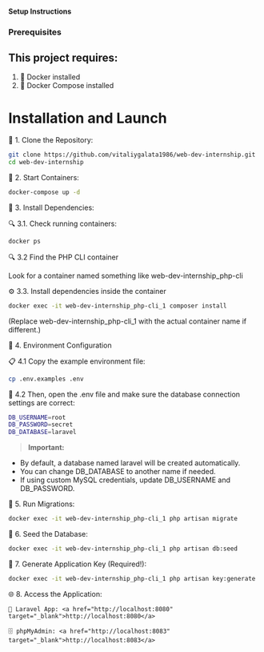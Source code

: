 #### Setup Instructions

### Prerequisites

## This project requires:

1. 🐳 Docker installed
2. 🐳 Docker Compose installed

# Installation and Launch

🔹 1. Clone the Repository:

 ```sh
git clone https://github.com/vitaliygalata1986/web-dev-internship.git
cd web-dev-internship
 ```

🔹 2. Start Containers:

 ```sh
docker-compose up -d
 ```

🔹 3. Install Dependencies:

🔍 3.1. Check running containers:

 ```sh
docker ps
```

🔍 3.2 Find the PHP CLI container

Look for a container named something like <stron>web-dev-internship_php-cli</strong>

⚙ 3.3.  Install dependencies inside the container

 ```sh
docker exec -it web-dev-internship_php-cli_1 composer install
```

(Replace web-dev-internship_php-cli_1 with the actual container name if different.)

🔹 4. Environment Configuration

📋 4.1 Copy the example environment file:

 ```sh
cp .env.examples .env
```

📝 4.2 Then, open the .env file and make sure the database connection settings are correct:

 ```sh
DB_USERNAME=root
DB_PASSWORD=secret
DB_DATABASE=laravel
```
> **Important:**
 
<ul>
<li>By default, a database named laravel will be created automatically.</li>
<li>You can change DB_DATABASE to another name if needed.</li>
<li>If using custom MySQL credentials, update DB_USERNAME and DB_PASSWORD.</li>
</ul>

🔹 5. Run Migrations:

 ```sh
docker exec -it web-dev-internship_php-cli_1 php artisan migrate
```

🔹 6. Seed the Database:

 ```sh
docker exec -it web-dev-internship_php-cli_1 php artisan db:seed
```

🔹 7. Generate Application Key (Required!):

 ```sh
docker exec -it web-dev-internship_php-cli_1 php artisan key:generate
```

🌐 8. Access the Application:

    🔗 Laravel App: <a href="http://localhost:8080" target="_blank">http://localhost:8080</a>

    🗄️ phpMyAdmin: <a href="http://localhost:8083" target="_blank">http://localhost:8083</a>
